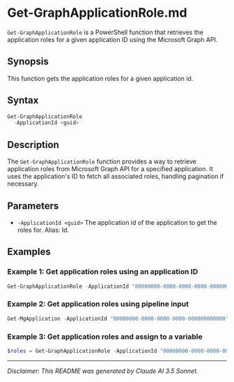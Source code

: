 # Get-GraphApplicationRole.md

`Get-GraphApplicationRole` is a PowerShell function that retrieves the application roles for a given application ID using the Microsoft Graph API.

## Synopsis

This function gets the application roles for a given application id.

## Syntax

```powershell
Get-GraphApplicationRole
  -ApplicationId <guid>
```

## Description

The `Get-GraphApplicationRole` function provides a way to retrieve application roles from Microsoft Graph API for a specified application. It uses the application's ID to fetch all associated roles, handling pagination if necessary.

## Parameters

- `-ApplicationId <guid>`
  The application id of the application to get the roles for. Alias: Id.

## Examples

### Example 1: Get application roles using an application ID
```powershell
Get-GraphApplicationRole -ApplicationId "00000000-0000-0000-0000-000000000000"
```

### Example 2: Get application roles using pipeline input
```powershell
Get-MgApplication -ApplicationId "00000000-0000-0000-0000-000000000000" | Get-GraphApplicationRole
```

### Example 3: Get application roles and assign to a variable
```powershell
$roles = Get-GraphApplicationRole -ApplicationId "00000000-0000-0000-0000-000000000000"
```

---

*Disclaimer: This README was generated by Claude AI 3.5 Sonnet.*
